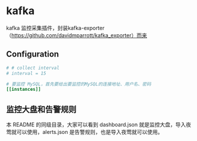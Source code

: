 # kafka

kafka 监控采集插件，封装kafka-exporter（https://github.com/davidmparrott/kafka_exporter）而来

## Configuration

```toml
# # collect interval
# interval = 15

# 要监控 MySQL，首先要给出要监控的MySQL的连接地址、用户名、密码
[[instances]]

```

## 监控大盘和告警规则

本 README 的同级目录，大家可以看到 dashboard.json 就是监控大盘，导入夜莺就可以使用，alerts.json 是告警规则，也是导入夜莺就可以使用。